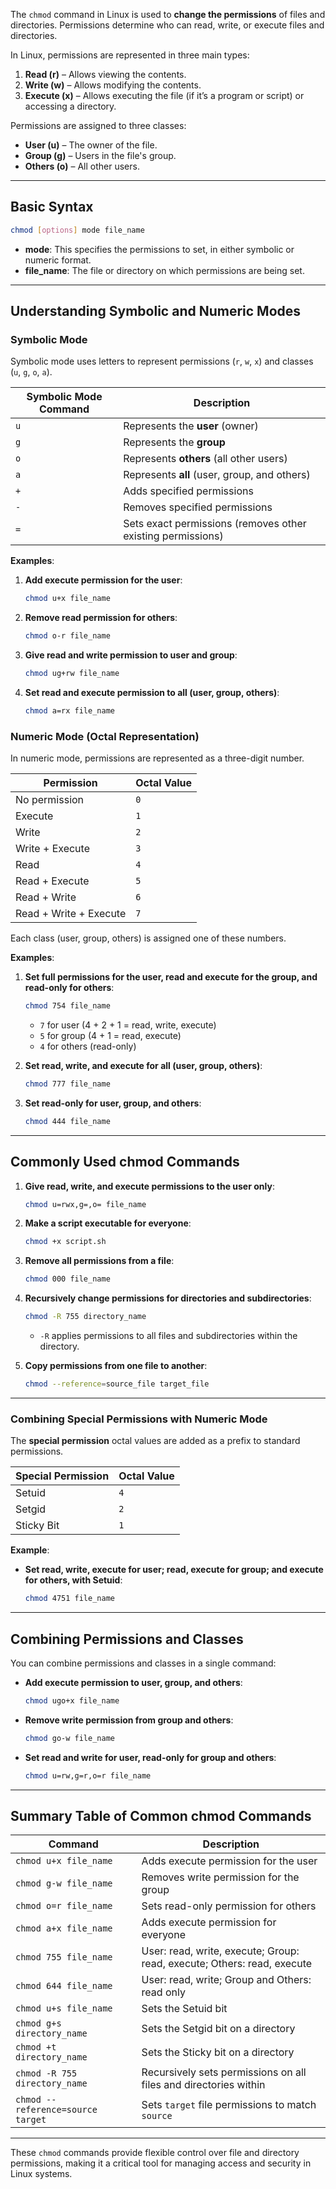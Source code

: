 The `chmod` command in Linux is used to **change the permissions** of files and directories. Permissions determine who can read, write, or execute files and directories.

In Linux, permissions are represented in three main types:

1. **Read (r)** – Allows viewing the contents.
2. **Write (w)** – Allows modifying the contents.
3. **Execute (x)** – Allows executing the file (if it’s a program or script) or accessing a directory.

Permissions are assigned to three classes:

- **User (u)** – The owner of the file.
- **Group (g)** – Users in the file's group.
- **Others (o)** – All other users.

---

## **Basic Syntax**

```bash
chmod [options] mode file_name
```

- **mode**: This specifies the permissions to set, in either symbolic or numeric format.
- **file_name**: The file or directory on which permissions are being set.

---

## **Understanding Symbolic and Numeric Modes**

### **Symbolic Mode**

Symbolic mode uses letters to represent permissions (`r`, `w`, `x`) and classes (`u`, `g`, `o`, `a`).

| Symbolic Mode Command | Description                                                    |
|-----------------------|----------------------------------------------------------------|
| `u`                   | Represents the **user** (owner)                               |
| `g`                   | Represents the **group**                                       |
| `o`                   | Represents **others** (all other users)                        |
| `a`                   | Represents **all** (user, group, and others)                   |
| `+`                   | Adds specified permissions                                     |
| `-`                   | Removes specified permissions                                  |
| `=`                   | Sets exact permissions (removes other existing permissions)    |

**Examples**:

1. **Add execute permission for the user**:
    ```bash
    chmod u+x file_name
    ```
2. **Remove read permission for others**:
    ```bash
    chmod o-r file_name
    ```
3. **Give read and write permission to user and group**:
    ```bash
    chmod ug+rw file_name
    ```
4. **Set read and execute permission to all (user, group, others)**:
    ```bash
    chmod a=rx file_name
    ```

### **Numeric Mode (Octal Representation)**

In numeric mode, permissions are represented as a three-digit number.

| Permission   | Octal Value |
|--------------|-------------|
| No permission| `0`         |
| Execute      | `1`         |
| Write        | `2`         |
| Write + Execute | `3`      |
| Read         | `4`         |
| Read + Execute | `5`       |
| Read + Write | `6`         |
| Read + Write + Execute | `7`|

Each class (user, group, others) is assigned one of these numbers.

**Examples**:

1. **Set full permissions for the user, read and execute for the group, and read-only for others**:
    ```bash
    chmod 754 file_name
    ```
    - `7` for user (4 + 2 + 1 = read, write, execute)
    - `5` for group (4 + 1 = read, execute)
    - `4` for others (read-only)

2. **Set read, write, and execute for all (user, group, others)**:
    ```bash
    chmod 777 file_name
    ```

3. **Set read-only for user, group, and others**:
    ```bash
    chmod 444 file_name
    ```

---

## **Commonly Used chmod Commands**

1. **Give read, write, and execute permissions to the user only**:
    ```bash
    chmod u=rwx,g=,o= file_name
    ```

2. **Make a script executable for everyone**:
    ```bash
    chmod +x script.sh
    ```

3. **Remove all permissions from a file**:
    ```bash
    chmod 000 file_name
    ```

4. **Recursively change permissions for directories and subdirectories**:
    ```bash
    chmod -R 755 directory_name
    ```
    - `-R` applies permissions to all files and subdirectories within the directory.

5. **Copy permissions from one file to another**:
    ```bash
    chmod --reference=source_file target_file
    ```

---

### **Combining Special Permissions with Numeric Mode**

The **special permission** octal values are added as a prefix to standard permissions.

| Special Permission | Octal Value |
|--------------------|-------------|
| Setuid             | `4`         |
| Setgid             | `2`         |
| Sticky Bit         | `1`         |

**Example**:

- **Set read, write, execute for user; read, execute for group; and execute for others, with Setuid**:
    ```bash
    chmod 4751 file_name
    ```

---

## **Combining Permissions and Classes**

You can combine permissions and classes in a single command:

- **Add execute permission to user, group, and others**:
    ```bash
    chmod ugo+x file_name
    ```

- **Remove write permission from group and others**:
    ```bash
    chmod go-w file_name
    ```

- **Set read and write for user, read-only for group and others**:
    ```bash
    chmod u=rw,g=r,o=r file_name
    ```

---

## **Summary Table of Common chmod Commands**

| Command                        | Description                                                   |
|--------------------------------|---------------------------------------------------------------|
| `chmod u+x file_name`          | Adds execute permission for the user                          |
| `chmod g-w file_name`          | Removes write permission for the group                        |
| `chmod o=r file_name`          | Sets read-only permission for others                          |
| `chmod a+x file_name`          | Adds execute permission for everyone                          |
| `chmod 755 file_name`          | User: read, write, execute; Group: read, execute; Others: read, execute |
| `chmod 644 file_name`          | User: read, write; Group and Others: read only                |
| `chmod u+s file_name`          | Sets the Setuid bit                                          |
| `chmod g+s directory_name`     | Sets the Setgid bit on a directory                            |
| `chmod +t directory_name`      | Sets the Sticky bit on a directory                            |
| `chmod -R 755 directory_name`  | Recursively sets permissions on all files and directories within |
| `chmod --reference=source target` | Sets `target` file permissions to match `source`         |

---

These `chmod` commands provide flexible control over file and directory permissions, making it a critical tool for managing access and security in Linux systems.
